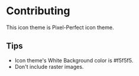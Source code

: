 # Contributing

This icon theme is Pixel-Perfect icon theme.

## Tips

* Icon theme's White Background color is #f5f5f5.
* Don't include raster images.
